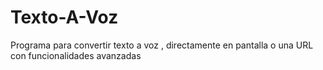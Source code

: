 # Texto-A-Voz
Programa para convertir texto a voz , directamente en pantalla o una URL con funcionalidades avanzadas

